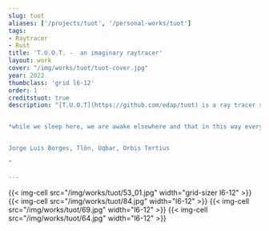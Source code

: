 ```yaml
---
slug: tuot
aliases: ['/projects/tuot', '/personal-works/tuot']
tags:
- Raytracer
- Rust
title: 'T.U.O.T. -  an imaginary raytracer'
layout: work
cover: "/img/works/tuot/tuot-cover.jpg"
year: 2022
thumbclass: 'grid l6-12'
order: 1
creditstuot: true
description: "[T.U.O.T](https://github.com/edap/tuot) is a ray tracer software that does not follow the physical laws of light transmission, but instead speculates on new imaginary rules that dictate light behaviour. As software-generated digital images become increasingly popular and contribute to shape our perception of the world, the question arises, what that world would look like if the software generating the images did not follow the physical laws we are familiar with?


*while we sleep here, we are awake elsewhere and that in this way every man is two men.*


Jorge Luis Borges, Tlön, Uqbar, Orbis Tertius

"

---
```




{{< img-cell src="/img/works/tuot/53_01.jpg" width="grid-sizer l6-12" >}}
{{< img-cell src="/img/works/tuot/84.jpg" width="l6-12" >}}
{{< img-cell src="/img/works/tuot/69.jpg" width="l6-12" >}}
{{< img-cell src="/img/works/tuot/64.jpg" width="l6-12" >}}
